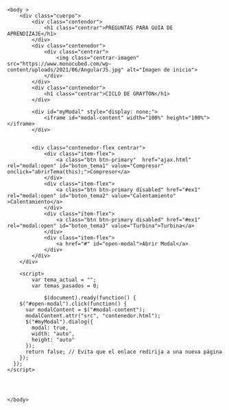 <!DOCTYPE html>
<html lang="es">
    <head>
        <title>Consola web</title>
        <meta content="width=device-width; initial-scale=1.0; maximum-scale=1.0;   user-scalable=0;" name="viewport">        
        <link rel="stylesheet" href="css/indice.css">
        <link rel="stylesheet" href="https://code.jquery.com/ui/1.12.1/themes/base/jquery-ui.css">
        <script src="https://code.jquery.com/jquery-3.6.0.min.js"></script>
        <script src="https://code.jquery.com/ui/1.12.1/jquery-ui.js"></script>
        
<link rel="stylesheet" href="https://cdn.jsdelivr.net/npm/bootstrap@4.0.0/dist/css/bootstrap.min.css" integrity="sha384-Gn5384xqQ1aoWXA+058RXPxPg6fy4IWvTNh0E263XmFcJlSAwiGgFAW/dAiS6JXm" crossorigin="anonymous">
    </head>

    <body >
        <div class="cuerpo">
            <div class="contendor">
                <h1 class="centrar">PREGUNTAS PARA GUIA DE APRENDIZAJE</h1>
            </div>
            <div class="contenedor">
                <div class="centrar">
                    <img class="centrar-imagen" src="https://www.monocubed.com/wp-content/uploads/2021/06/AngularJS.jpg" alt="Imagen de inicio">
                </div>
            </div>  
            <div class="contenedor">
                <h1 class="centrar">CICLO DE GRAYTON</h1>
            </div>

            <div id="myModal" style="display: none;">
                <iframe id="modal-content" width="100%" height="100%"></iframe>
            </div>


            <div class="contenedor-flex centrar">
                <div class="item-flex">
                    <a class="btn btn-primary"  href="ajax.html" rel="modal:open" id="boton_tema1" value="Compresor" onclick="abrirTema(this);">Compresor</a> 
                </div>
                <div class="item-flex">
                    <a class="btn btn-primary disabled" href="#ex1" rel="modal:open" id="boton_tema2" value="Calentamiento" >Calentamiento</a> 
                </div>
                <div class="item-flex">
                    <a class="btn btn-primary disabled" href="#ex1" rel="modal:open" id="boton_tema3" value="Turbina">Turbina</a> 
                </div>
                <div class="item-flex">
                    <a href="#" id="open-modal">Abrir Modal</a>
                </div>
            </div>
        </div>

        <script>
            var tema_actual = "";
            var temas_pasados = 0;

                $(document).ready(function() {
        $("#open-modal").click(function() {
          var modalContent = $("#modal-content");
          modalContent.attr("src", "contenedor.html");
          $("#myModal").dialog({
            modal: true,
            width: "auto",
            height: "auto"
          });
          return false; // Evita que el enlace redirija a una nueva página
        });
      });
    </script>

    

           
    </body>
</html>
